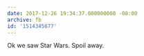```yaml
---
date: 2017-12-26 19:34:37.000000000 -08:00
archive: fb
id: '1514345677'
---
```


Ok we saw Star Wars. Spoil away.
